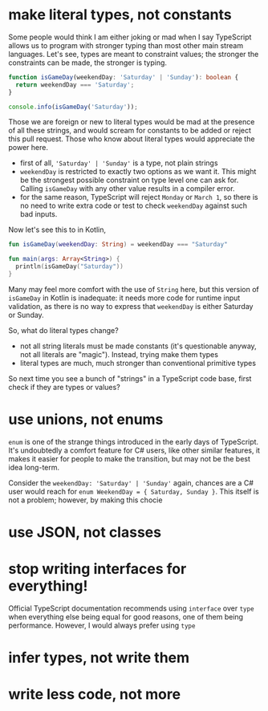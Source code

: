 
# make literal types, not constants

Some people would think I am either joking or mad when I say TypeScript allows us to program with stronger typing than most other main stream languages. Let's see, types are meant to constraint values; the stronger the constraints can be made, the stronger is typing.

```TypeScript
function isGameDay(weekendDay: 'Saturday' | 'Sunday'): boolean {
  return weekendDay === 'Saturday';
}

console.info(isGameDay('Saturday'));
```

Those we are foreign or new to literal types would be mad at the presence of all these strings, and would scream for constants to be added or reject this pull request. Those who know about literal types would appreciate the power here.

* first of all, `'Saturday' | 'Sunday'` is a type, not plain strings
* `weekendDay` is restricted to exactly two options as we want it. This might be the strongest possible constraint on type level one can ask for. Calling `isGameDay` with any other value results in a compiler error.
* for the same reason, TypeScript will reject `Monday` or `March 1`, so there is no need to write extra code or test to check `weekendDay` against such bad inputs. 

Now let's see this to in Kotlin,

```Kotlin
fun isGameDay(weekendDay: String) = weekendDay === "Saturday"

fun main(args: Array<String>) {
  println(isGameDay("Saturday"))
}
```

Many may feel more comfort with the use of `String` here, but this version of `isGameDay` in Kotlin is inadequate: it needs more code for runtime input validation, as there is no way to express that `weekendDay` is either Saturday or Sunday.

So, what do literal types change?
* not all string literals must be made constants (it's questionable anyway, not all literals are "magic"). Instead, trying make them types
* literal types are much, much stronger than conventional primitive types

So next time you see a bunch of "strings" in a TypeScript code base, first check if they are types or values? 

# use unions, not enums

`enum` is one of the strange things introduced in the early days of TypeScript. It's undoubtedly a comfort feature for C# users, like other similar features, it makes it easier for people to make the transition, but may not be the best idea long-term. 

Consider the `weekendDay: 'Saturday' | 'Sunday'` again, chances are a C# user would reach for `enum WeekendDay = { Saturday, Sunday }`. This itself is not a problem; however, by making this chocie

# use JSON, not classes

# stop writing interfaces for everything!

Official TypeScript documentation recommends using `interface` over `type` when everything else being equal for good reasons, one of them being performance. However, I would always prefer using `type`

# infer types, not write them

# write less code, not more